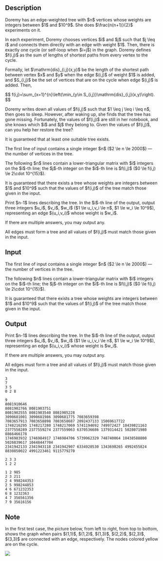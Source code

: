 ## Description

<div><p>Doremy has an edge-weighted tree with $n$ vertices whose weights are <span class="tex-font-style-bf">integers</span> between $1$ and $10^9$. She does $\frac{n(n+1)}{2}$ experiments on it.</p><p>In each experiment, Doremy chooses vertices $i$ and $j$ such that $j \leq i$ and connects them directly with an edge with weight $1$. Then, there is exactly one cycle (or self-loop when $i=j$) in the graph. Doremy defines $f(i,j)$ as the sum of lengths of shortest paths from every vertex to the cycle.</p><p>Formally, let $\mathrm{dis}_{i,j}(x,y)$ be the length of the shortest path between vertex $x$ and $y$ when the edge $(i,j)$ of weight $1$ is added, and $S_{i,j}$ be the set of vertices that are on the cycle when edge $(i,j)$ is added. Then,</p><p>$$ f(i,j)=\sum_{x=1}^{n}\left(\min_{y\in S_{i,j}}\mathrm{dis}_{i,j}(x,y)\right). $$</p><p>Doremy writes down all values of $f(i,j)$ such that $1 \leq j \leq i \leq n$, then goes to sleep. However, after waking up, she finds that the tree has gone missing. Fortunately, the values of $f(i,j)$ are still in her notebook, and she knows which $i$ and $j$ they belong to. Given the values of $f(i,j)$, can you help her restore the tree?</p><p>It is guaranteed that at least one suitable tree exists.</p></div><div class="input-specification"><p>The first line of input contains a single integer $n$ ($2 \le n \le 2000$)&nbsp;— the number of vertices in the tree.</p><p>The following $n$ lines contain a lower-triangular matrix with $i$ integers on the $i$-th line; the $j$-th integer on the $i$-th line is $f(i,j)$ ($0 \le f(i,j) \le 2\cdot 10^{15}$).</p><p>It is guaranteed that there exists a tree whose weights are integers between $1$ and $10^9$ such that the values of $f(i,j)$ of the tree match those given in the input.</p></div><div class="output-specification"><p>Print $n-1$ lines describing the tree. In the $i$-th line of the output, output three integers $u_i$, $v_i$, $w_i$ ($1 \le u_i,v_i \le n$, $1 \le w_i \le 10^9$), representing an edge $(u_i,v_i)$ whose weight is $w_i$.</p><p>If there are multiple answers, you may output any.</p><p>All edges must form a tree and all values of $f(i,j)$ must match those given in the input.</p></div>

## Input

<p>The first line of input contains a single integer $n$ ($2 \le n \le 2000$)&nbsp;— the number of vertices in the tree.</p><p>The following $n$ lines contain a lower-triangular matrix with $i$ integers on the $i$-th line; the $j$-th integer on the $i$-th line is $f(i,j)$ ($0 \le f(i,j) \le 2\cdot 10^{15}$).</p><p>It is guaranteed that there exists a tree whose weights are integers between $1$ and $10^9$ such that the values of $f(i,j)$ of the tree match those given in the input.</p>

## Output

<p>Print $n-1$ lines describing the tree. In the $i$-th line of the output, output three integers $u_i$, $v_i$, $w_i$ ($1 \le u_i,v_i \le n$, $1 \le w_i \le 10^9$), representing an edge $(u_i,v_i)$ whose weight is $w_i$.</p><p>If there are multiple answers, you may output any.</p><p>All edges must form a tree and all values of $f(i,j)$ must match those given in the input.</p>





```input1
3
7
3 5
0 2 8
```




```input2
9
8081910646
8081902766 8081903751
8081902555 8081903540 8081905228
3090681001 3090681986 3090681775 7083659398
7083657913 7083658898 7083658687 2092437133 15069617722
1748216295 1748217280 1748217069 5741194692 749972427 10439821163
2377558289 2377559274 2377559063 6370536686 1379314421 5028071980 8866466178
1746983932 1746984917 1746984706 5739962329 748740064 10438588800 5026839617 10448447704
2341942133 2341943118 2341942907 6334920530 1343698265 4992455824 8830850022 4991223461 9115779270
```




```output1
2 3 3
1 2 2
```




```output2
1 2 985
2 3 211
2 4 998244353
2 5 998244853
4 6 671232353
6 8 1232363
4 7 356561356
7 9 35616156
```



## Note

<p>In the first test case, the picture below, from left to right, from top to bottom, shows the graph when pairs $(1,1)$, $(1,2)$, $(1,3)$, $(2,2)$, $(2,3)$, $(3,3)$ are connected with an edge, respectively. The nodes colored yellow are on the cycle.</p><p><img class="tex-graphics" src="file://DrKXgur5.png" style="max-width: 100.0%;max-height: 100.0%;"></p>
